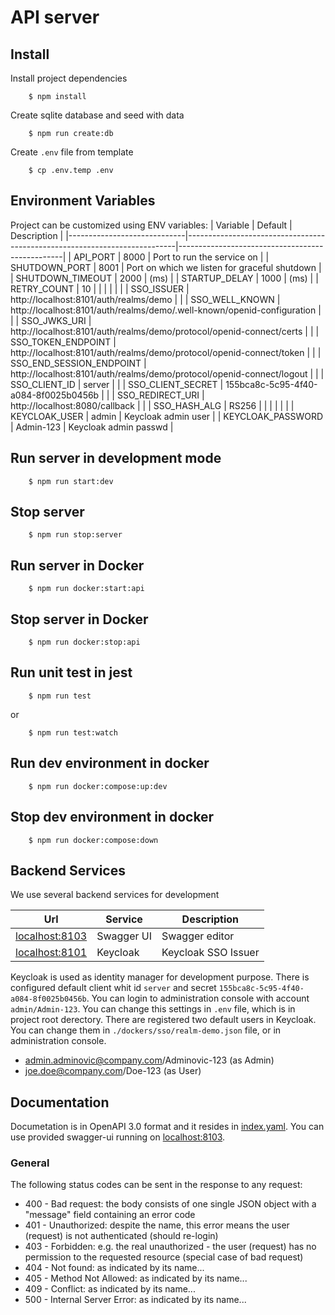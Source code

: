 # API server

## Install
Install project dependencies

```
    $ npm install
```
Create sqlite database and seed with data
```
    $ npm run create:db  
```
Create `.env` file from template
```
    $ cp .env.temp .env
```
## Environment Variables

Project can be customized using ENV variables:
| Variable                    | Default                                                                   | Description                                     |
|-----------------------------|---------------------------------------------------------------------------|-------------------------------------------------|
| API_PORT                    | 8000                                                                      | Port to run the service on                      |
| SHUTDOWN_PORT               | 8001                                                                      | Port on which we listen for graceful shutdown   |
| SHUTDOWN_TIMEOUT            | 2000                                                                      | (ms)                                            |
| STARTUP_DELAY               | 1000                                                                      | (ms)                                            |
| RETRY_COUNT                 | 10                                                                        |                                                 |
|                             |                                                                           |                                                 |
| SSO_ISSUER                  | http://localhost:8101/auth/realms/demo                                    |                                                 |
| SSO_WELL_KNOWN              | http://localhost:8101/auth/realms/demo/.well-known/openid-configuration   |                                                 |
| SSO_JWKS_URI                | http://localhost:8101/auth/realms/demo/protocol/openid-connect/certs      |                                                 |
| SSO_TOKEN_ENDPOINT          | http://localhost:8101/auth/realms/demo/protocol/openid-connect/token      |                                                 |
| SSO_END_SESSION_ENDPOINT    | http://localhost:8101/auth/realms/demo/protocol/openid-connect/logout     |                                                 |
| SSO_CLIENT_ID               | server                                                                    |                                                 |
| SSO_CLIENT_SECRET           | 155bca8c-5c95-4f40-a084-8f0025b0456b                                      |                                                 |
| SSO_REDIRECT_URI            | http://localhost:8080/callback                                            |                                                 |
| SSO_HASH_ALG                | RS256                                                                     |                                                 |
|                             |                                                                           |                                                 |
| KEYCLOAK_USER               | admin                                                                     | Keycloak admin user                             |
| KEYCLOAK_PASSWORD           | Admin-123                                                                 | Keycloak admin passwd                           |

## Run server in development mode
```
    $ npm run start:dev
```
## Stop server
```
    $ npm run stop:server
```
## Run server in Docker
```
    $ npm run docker:start:api
```
## Stop server in Docker
```
    $ npm run docker:stop:api
```
## Run unit test in jest
```
    $ npm run test
```
or
```
    $ npm run test:watch
```
## Run dev environment in docker
```
    $ npm run docker:compose:up:dev
```
## Stop dev environment in docker
```
    $ npm run docker:compose:down
```
## Backend Services

We use several backend services for development

| Url                              | Service        | Description                              |
|----------------------------------|----------------|------------------------------------------|
| [localhost:8103](http://localhost:8103) | Swagger UI     | Swagger editor                           |
| [localhost:8101](http://localhost:8101) | Keycloak       | Keycloak SSO Issuer                      |

Keycloak is used as identity manager for development purpose. There is configured default client whit id `server` and secret `155bca8c-5c95-4f40-a084-8f0025b0456b`. You can login to administration console with account `admin/Admin-123`. You can change this settings in `.env` file, which is in project root derectory. 
There are registered two default users in Keycloak. You can change them in `./dockers/sso/realm-demo.json` file, or in administration console.
 - admin.adminovic@company.com/Adminovic-123 (as Admin)
 - joe.doe@company.com/Doe-123 (as User)
## Documentation

Documetation is in OpenAPI 3.0 format and it resides in [index.yaml](./docs/api/index.yaml). You can use provided swagger-ui running on [localhost:8103](http://localhost:8103).

### General

The following status codes can be sent in the response to any request:

* 400 - Bad request: the body consists of one single JSON object with a "message" field containing an error code
* 401 - Unauthorized: despite the name, this error means the user (request) is not authenticated (should re-login)
* 403 - Forbidden: e.g. the real unauthorized - the user (request) has no permission to the requested resource (special case of bad request)
* 404 - Not found: as indicated by its name...
* 405 - Method Not Allowed: as indicated by its name...
* 409 - Conflict: as indicated by its name...
* 500 - Internal Server Error: as indicated by its name...
